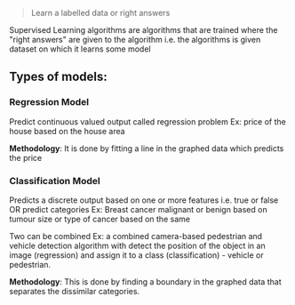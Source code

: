 > Learn a labelled data or right answers

Supervised Learning algorithms are algorithms that are trained where the "right answers" are given to the algorithm i.e. the algorithms is given dataset on which it learns some model

## Types of models:
### Regression Model
Predict continuous valued output called regression problem
Ex: price of the house based on the house area

**Methodology**: It is done by fitting a line in the graphed data which predicts the price
### Classification Model
Predicts a discrete output based on one or more features i.e. true or false OR predict categories
Ex: Breast cancer malignant or benign based on tumour size or type of cancer based on the same

Two can be combined
Ex: a combined camera-based pedestrian and vehicle detection algorithm with detect the position of the object in an image (regression) and assign it to a class (classification) - vehicle or pedestrian.

**Methodology**: This is done by finding a boundary in the graphed data that separates the dissimilar categories.

